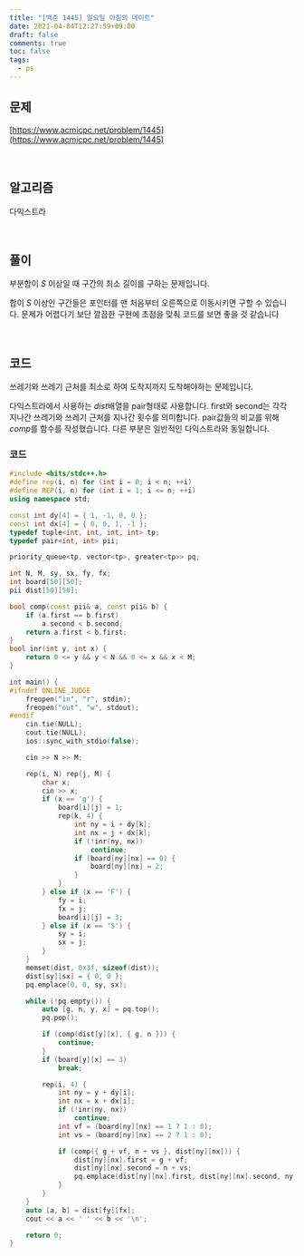 ```yaml
---
title: "[백준 1445] 일요일 아침의 데이트"
date: 2021-04-04T12:27:59+09:00
draft: false
comments: true
toc: false
tags:
  - ps
---
```


## 문제

[https://www.acmicpc.net/problem/1445](https://www.acmicpc.net/problem/1445)

<br>

## 알고리즘

다익스트라

<br>

## 풀이

부분합이 $S$ 이상일 때 구간의 최소 길이를 구하는 문제입니다.

합이 $S$ 이상인 구간들은 포인터를 맨 처음부터 오른쪽으로 이동시키면 구할 수 있습니다. 문제가 어렵다기 보단 깔끔한 구현에 초점을 맞춰 코드를 보면 좋을 것 같습니다

<br>

## 코드

쓰레기와 쓰레기 근처를 최소로 하여 도착지까지 도착해야하는 문제입니다.

다익스트라에서 사용하는 $dist$배열을 pair형태로 사용합니다. first와 second는 각각 지나간 쓰레기와 쓰레기 근처를 지나간 횟수를 의미합니다. pair값들의 비교를 위해 $comp$를 함수를 작성했습니다. 다른 부분은 일반적인 다익스트라와 동일합니다.

### 코드

```c++
#include <bits/stdc++.h>
#define rep(i, n) for (int i = 0; i < n; ++i)
#define REP(i, n) for (int i = 1; i <= n; ++i)
using namespace std;

const int dy[4] = { 1, -1, 0, 0 };
const int dx[4] = { 0, 0, 1, -1 };
typedef tuple<int, int, int, int> tp;
typedef pair<int, int> pii;

priority_queue<tp, vector<tp>, greater<tp>> pq;

int N, M, sy, sx, fy, fx;
int board[50][50];
pii dist[50][50];

bool comp(const pii& a, const pii& b) {
    if (a.first == b.first)
        a.second < b.second;
    return a.first < b.first;
}
bool inr(int y, int x) {
    return 0 <= y && y < N && 0 <= x && x < M;
}

int main() {
#ifndef ONLINE_JUDGE
    freopen("in", "r", stdin);
    freopen("out", "w", stdout);
#endif
    cin.tie(NULL);
    cout.tie(NULL);
    ios::sync_with_stdio(false);

    cin >> N >> M;

    rep(i, N) rep(j, M) {
        char x;
        cin >> x;
        if (x == 'g') {
            board[i][j] = 1;
            rep(k, 4) {
                int ny = i + dy[k];
                int nx = j + dx[k];
                if (!inr(ny, nx))
                    continue;
                if (board[ny][nx] == 0) {
                    board[ny][nx] = 2;
                }
            }
        } else if (x == 'F') {
            fy = i;
            fx = j;
            board[i][j] = 3;
        } else if (x == 'S') {
            sy = i;
            sx = j;
        }
    }
    memset(dist, 0x3f, sizeof(dist));
    dist[sy][sx] = { 0, 0 };
    pq.emplace(0, 0, sy, sx);

    while (!pq.empty()) {
        auto [g, n, y, x] = pq.top();
        pq.pop();

        if (comp(dist[y][x], { g, n })) {
            continue;
        }
        if (board[y][x] == 3)
            break;

        rep(i, 4) {
            int ny = y + dy[i];
            int nx = x + dx[i];
            if (!inr(ny, nx))
                continue;
            int vf = (board[ny][nx] == 1 ? 1 : 0);
            int vs = (board[ny][nx] == 2 ? 1 : 0);

            if (comp({ g + vf, n + vs }, dist[ny][nx])) {
                dist[ny][nx].first = g + vf;
                dist[ny][nx].second = n + vs;
                pq.emplace(dist[ny][nx].first, dist[ny][nx].second, ny, nx);
            }
        }
    }
    auto [a, b] = dist[fy][fx];
    cout << a << ' ' << b << '\n';

    return 0;
}
```
